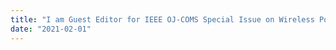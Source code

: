 ```yaml
---
title: "I am Guest Editor for IEEE OJ-COMS Special Issue on Wireless Powered Communications for [Future Wireless Networks](https://www.comsoc.org/publications/journals/ieee-ojcoms/cfp/wireless-powered-communications-future-wireless-networks). Submission deadline: 30-03-2021."
date: "2021-02-01"
---
```

